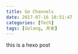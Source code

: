 ```yaml
---
title: Go Channels
date: 2017-07-16 18:51:47
categories: [Tech]
tags: [Golang, 并发]
---
```

this is a hexo post
